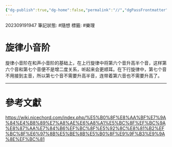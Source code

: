 ```yaml
---
{"dg-publish":true,"dg-home":false,"permalink":"//","dgPassFrontmatter":true}
---
```


202309191947
筆記狀態: #隨想
標籤: #樂理 

# 旋律小音阶

旋律小音阶在和声小音阶的基础上，在上行旋律中将第六个音升高半个音，这样第六个音和第七个音便不是增二度关系，听起来会更顺耳。在下行旋律中，第七个音不用接到主音，所以第七个音不需要升高半音，连带着第六音也不需要升高了。

---
# 參考文獻

https://wiki.nicechord.com/index.php/%E5%B0%8F%E8%AA%BF%E7%9A%84%E4%B8%89%E7%A8%AE%E6%A8%A1%E5%BC%8F%EF%BC%9A%E8%87%AA%E7%84%B6%EF%BC%8F%E5%92%8C%E8%81%B2%EF%BC%8F%E6%97%8B%E5%BE%8B%E5%B0%8F%E9%9F%B3%E9%9A%8E%EF%BC%81